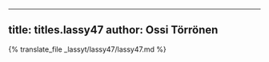 
---
title: titles.lassy47
author: Ossi Törrönen
---
{% translate_file _lassyt/lassy47/lassy47.md %}